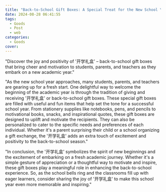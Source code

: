 ```yaml
---
title: "Back-to-School Gift Boxes: A Special Treat for the New School Year"
date: 2024-08-28 06:41:55
tags:
  - Goods
  - Post
  - web
categories:
  - Goods
cover: 
---
```


"Discover the joy and positivity of '开学礼盒' – back-to-school gift boxes that bring cheer and motivation to students, parents, and teachers as they embark on a new academic year."

"As the new school year approaches, many students, parents, and teachers are gearing up for a fresh start. One delightful way to welcome the beginning of the academic year is through the tradition of giving and receiving '开学礼盒' or back-to-school gift boxes. These special gift boxes are filled with useful and fun items that help set the tone for a successful school year. From stationery supplies like notebooks, pens, and pencils to motivational books, snacks, and inspirational quotes, these gift boxes are designed to uplift and motivate the recipients. They can also be personalized to cater to the specific needs and preferences of each individual. Whether it's a parent surprising their child or a school organizing a gift exchange, the '开学礼盒' adds an extra touch of excitement and positivity to the back-to-school season."

"In conclusion, the '开学礼盒' symbolizes the spirit of new beginnings and the excitement of embarking on a fresh academic journey. Whether it's a simple gesture of appreciation or a thoughtful way to motivate and inspire, these gift boxes play a meaningful role in enhancing the back-to-school experience. So, as the school bells ring and the classrooms fill up with eager learners, consider sharing the joy of '开学礼盒' to make this school year even more memorable and inspiring."
